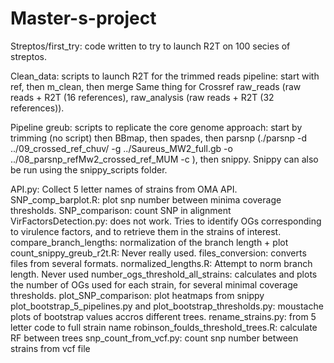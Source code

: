 # Master-s-project

Streptos/first_try: code written to try to launch R2T on 100 secies of streptos.

Clean_data: scripts to launch R2T for the trimmed reads pipeline: start with ref, then m_clean, then merge
Same thing for Crossref raw_reads (raw reads + R2T (16 references), raw_analysis (raw reads + R2T (32 references)). 

Pipeline greub: scripts to replicate the core genome approach: start by trimming (no script) then BBmap, then spades, then parsnp (./parsnp -d ../09_crossed_ref_chuv/ -g ../Saureus_MW2_full.gb -o ../08_parsnp_refMw2_crossed_ref_MUM -c
), then snippy. Snippy can also be run using the snippy_scripts folder.

API.py: Collect 5 letter names of strains from OMA API.
SNP_comp_barplot.R: plot snp number between minima coverage thresholds.
SNP_comparison: count SNP in alignment
VirFactorsDetection.py: does not work. Tries to identify OGs corresponding to virulence factors, and to retrieve them in the strains of interest.
compare_branch_lengths: normalization of the branch length + plot
count_snippy_greub_r2t.R: Never really used. 
files_conversion: converts files from several formats. 
normalized_lengths.R: Attempt to norm branch length. Never used
number_ogs_threshold_all_strains: calculates and plots the number of OGs used for each strain, for several minimal coverage thresholds. 
plot_SNP_comparison: plot heatmaps from snippy
plot_bootstrap_5_pipelines.py and plot_bootstrap_thresholds.py: moustache plots of bootstrap values accros different trees. 
rename_strains.py: from 5 letter code to full strain name
robinson_foulds_threshold_trees.R: calculate RF between trees
snp_count_from_vcf.py: count snp number between strains from vcf file

